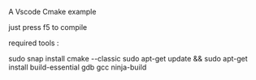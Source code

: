 A Vscode Cmake example 

just press f5 to compile

required tools :

sudo snap install cmake --classic
sudo apt-get update && sudo apt-get install build-essential gdb gcc ninja-build 

